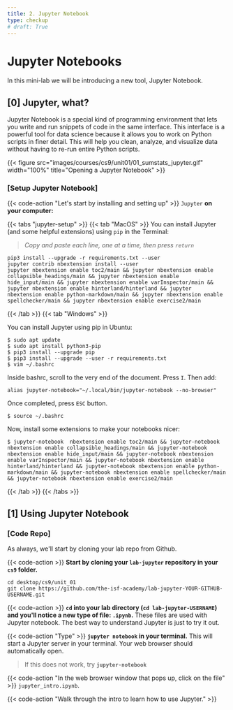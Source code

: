```yaml
---
title: 2. Jupyter Notebook
type: checkup
# draft: True
---
```

# Jupyter Notebooks

In this mini-lab we will be introducing a new tool, Jupyter Notebook.

## [0] Jupyter, what?

Jupyter Notebook is a special kind of programming environment that lets you write and run snippets of code in the same interface. This interface is a powerful tool for data science because it allows you to work on Python scripts in finer detail. This will help you clean, analyze, and visualize data without having to re-run entire Python scripts.

{{< figure src="images/courses/cs9/unit01/01_sumstats_jupyter.gif" width="100%" title="Opening a Jupyter Notebook" >}}


### [Setup Jupyter Notebook]

{{< code-action "Let's start by installing and setting up" >}} `Jupyter` **on your computer:**

{{< tabs "jupyter-setup" >}}
{{< tab "MacOS" >}}
You can install Jupyter (and some helpful extensions) using `pip` in the Terminal:
> *Copy and paste each line, one at a time, then press `return`*
```shell {linenos=table}
pip3 install --upgrade -r requirements.txt --user
jupyter contrib nbextension install --user
jupyter nbextension enable toc2/main && jupyter nbextension enable collapsible_headings/main && jupyter nbextension enable hide_input/main && jupyter nbextension enable varInspector/main && jupyter nbextension enable hinterland/hinterland && jupyter nbextension enable python-markdown/main && jupyter nbextension enable spellchecker/main && jupyter nbextension enable exercise2/main
```

{{< /tab >}}
{{< tab "Windows" >}}

You can install Jupyter using pip in Ubuntu:

    $ sudo apt update
    $ sudo apt install python3-pip
    $ pip3 install --upgrade pip
    $ pip3 install --upgrade --user -r requirements.txt
    $ vim ~/.bashrc

Inside bashrc, scroll to the very end of the document. Press `I`.
Then add:

    alias jupyter-notebook="~/.local/bin/jupyter-notebook --no-browser"

Once completed, press `ESC` button.

    $ source ~/.bashrc

Now, install some extensions to make your notebooks nicer:

    $ jupyter-notebook  nbextension enable toc2/main && jupyter-notebook nbextension enable collapsible_headings/main && jupyter-notebook nbextension enable hide_input/main && jupyter-notebook nbextension enable varInspector/main && jupyter-notebook nbextension enable hinterland/hinterland && jupyter-notebook nbextension enable python-markdown/main && jupyter-notebook nbextension enable spellchecker/main && jupyter-notebook nbextension enable exercise2/main

{{< /tab >}}
{{< /tabs >}}


## [1] Using Jupyter Notebook

### [Code Repo]

As always, we'll start by cloning your lab repo from Github.

{{< code-action >}} **Start by cloning your `lab-jupyter` repository in your `cs9` folder.**
```shell
cd desktop/cs9/unit_01
git clone https://github.com/the-isf-academy/lab-jupyter-YOUR-GITHUB-USERNAME.git
```

{{< code-action >}} **`cd` into your lab directory (`cd lab-jupyter-USERNAME`) and you'll notice a new type of file: `.ipynb`.** These files are used with Jupyter notebook. The best way to understand Jupyter is just to try it out.

{{< code-action "Type" >}} **`jupyter notebook` in your terminal.** This will start a Jupyter server in your terminal. Your web browser should automatically open.
> If this does not work, try **`jupyter-notebook`**

{{< code-action "In the web browser window that pops up, click on the file" >}} `jupyter_intro.ipynb`.

{{< code-action "Walk through the intro to learn how to use Jupyter." >}} 